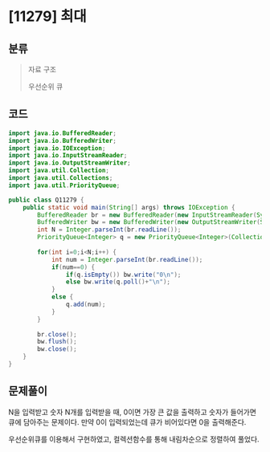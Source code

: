 # [11279] 최대

## 분류
> 자료 구조
>
> 우선순위 큐

## 코드
```java
import java.io.BufferedReader;
import java.io.BufferedWriter;
import java.io.IOException;
import java.io.InputStreamReader;
import java.io.OutputStreamWriter;
import java.util.Collection;
import java.util.Collections;
import java.util.PriorityQueue;

public class Q11279 {
	public static void main(String[] args) throws IOException {
		BufferedReader br = new BufferedReader(new InputStreamReader(System.in));
		BufferedWriter bw = new BufferedWriter(new OutputStreamWriter(System.out));
		int N = Integer.parseInt(br.readLine());
		PriorityQueue<Integer> q = new PriorityQueue<Integer>(Collections.reverseOrder());
		
		for(int i=0;i<N;i++) {
			int num = Integer.parseInt(br.readLine());
			if(num==0) {
				if(q.isEmpty()) bw.write("0\n");
				else bw.write(q.poll()+"\n");
			}
			else {
				q.add(num);
			}
		}
		
		br.close();
		bw.flush();
		bw.close();
	}
}

```

## 문제풀이

N을 입력받고 숫자 N개를 입력받을 때, 0이면 가장 큰 값을 출력하고 숫자가 들어가면 큐에 담아주는 문제이다. 만약 0이 입력되었는데 큐가 비어있다면 0을 출력해준다.

우선순위큐를 이용해서 구현하였고, 컬렉션함수를 통해 내림차순으로 정렬하여 풀었다.

